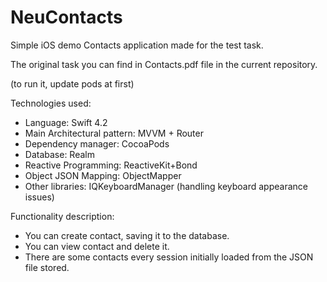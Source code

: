 # NeuContacts
Simple iOS demo Contacts application made for the test task.

The original task you can find in Contacts.pdf file in the current repository. 

(to run it, update pods at first)

Technologies used:

 - Language: Swift 4.2
 - Main Architectural pattern: MVVM + Router 
 - Dependency manager: CocoaPods 
 - Database: Realm
 - Reactive Programming: ReactiveKit+Bond
 - Object JSON Mapping: ObjectMapper
 - Other libraries: IQKeyboardManager (handling keyboard appearance issues) 

Functionality description: 
- You can create contact, saving it to the database.
- You can view contact and delete it.
- There are some contacts every session initially loaded from the JSON file stored. 

